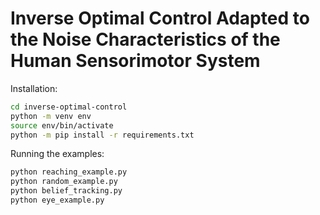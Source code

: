# Inverse Optimal Control Adapted to the Noise Characteristics of the Human Sensorimotor System

Installation:

```bash
cd inverse-optimal-control
python -m venv env
source env/bin/activate
python -m pip install -r requirements.txt
```

Running the examples:

```bash
python reaching_example.py
python random_example.py
python belief_tracking.py
python eye_example.py
```


